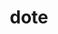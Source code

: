 ---
category: 4-letters
denotation: null
name: dote
reference_link: https://www.etymonline.com/word/dote
root_language: null
root_name: null
title: dote
type: free
word_sums:
- respelling: dote
  sum: 'Dote + '
---